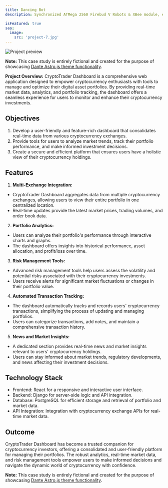```yaml
---
title: Dancing Bot
description: Synchronized ATMega 2560 Firebud V Robots & XBee module, enhance Robot choreography techniques

isFeatured: true
seo:
  image:
    src: 'project-7.jpg'
---
```


![Project preview](/project-7.jpg)

**Note:** This case study is entirely fictional and created for the purpose of showcasing [Dante Astro.js theme functionality](https://justgoodui.com/astro-themes/dante/).

**Project Overview:**
CryptoTrader Dashboard is a comprehensive web application designed to empower cryptocurrency enthusiasts with tools to manage and optimize their digital asset portfolios. By providing real-time market data, analytics, and portfolio tracking, the dashboard offers a seamless experience for users to monitor and enhance their cryptocurrency investments.

## Objectives

1. Develop a user-friendly and feature-rich dashboard that consolidates real-time data from various cryptocurrency exchanges.
2. Provide tools for users to analyze market trends, track their portfolio performance, and make informed investment decisions.
3. Create a secure and efficient platform that ensures users have a holistic view of their cryptocurrency holdings.

## Features

1. **Multi-Exchange Integration:**

- CryptoTrader Dashboard aggregates data from multiple cryptocurrency exchanges, allowing users to view their entire portfolio in one centralized location.
- Real-time updates provide the latest market prices, trading volumes, and order book data.

2. **Portfolio Analytics:**

- Users can analyze their portfolio's performance through interactive charts and graphs.
- The dashboard offers insights into historical performance, asset allocation, and profit/loss over time.

3. **Risk Management Tools:**

- Advanced risk management tools help users assess the volatility and potential risks associated with their cryptocurrency investments.
- Users receive alerts for significant market fluctuations or changes in their portfolio value.

4. **Automated Transaction Tracking:**

- The dashboard automatically tracks and records users' cryptocurrency transactions, simplifying the process of updating and managing portfolios.
- Users can categorize transactions, add notes, and maintain a comprehensive transaction history.

5. **News and Market Insights:**

- A dedicated section provides real-time news and market insights relevant to users' cryptocurrency holdings.
- Users can stay informed about market trends, regulatory developments, and news affecting their investment decisions.

## Technology Stack

- Frontend: React for a responsive and interactive user interface.
- Backend: Django for server-side logic and API integration.
- Database: PostgreSQL for efficient storage and retrieval of portfolio and market data.
- API Integration: Integration with cryptocurrency exchange APIs for real-time market data.

## Outcome

CryptoTrader Dashboard has become a trusted companion for cryptocurrency investors, offering a consolidated and user-friendly platform for managing their portfolios. The robust analytics, real-time market data, and risk management tools empower users to make informed decisions and navigate the dynamic world of cryptocurrency with confidence.

**Note:** This case study is entirely fictional and created for the purpose of showcasing [Dante Astro.js theme functionality](https://justgoodui.com/astro-themes/dante/).
